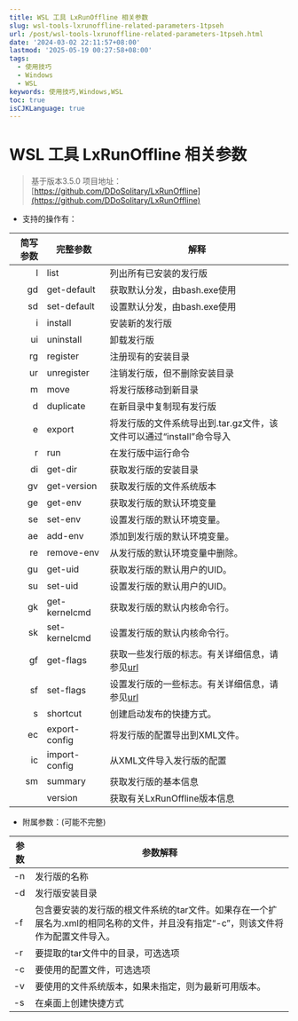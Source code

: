 ```yaml
---
title: WSL 工具 LxRunOffline 相关参数
slug: wsl-tools-lxrunoffline-related-parameters-1tpseh
url: /post/wsl-tools-lxrunoffline-related-parameters-1tpseh.html
date: '2024-03-02 22:11:57+08:00'
lastmod: '2025-05-19 00:27:58+08:00'
tags:
  - 使用技巧
  - Windows
  - WSL
keywords: 使用技巧,Windows,WSL
toc: true
isCJKLanguage: true
---
```




# WSL 工具 LxRunOffline 相关参数

> 基于版本3.5.0 项目地址：[https://github.com/DDoSolitary/LxRunOffline](https://github.com/DDoSolitary/LxRunOffline)

* 支持的操作有：

|简写参数|完整参数|解释|
| -------: | -------------| ----------------------------------------------------------------------|
|l|list|列出所有已安装的发行版|
|gd|get-default|获取默认分发，由bash.exe使用|
|sd|set-default|设置默认分发，由bash.exe使用|
|i|install|安装新的发行版|
|ui|uninstall|卸载发行版|
|rg|register|注册现有的安装目录|
|ur|unregister|注销发行版，但不删除安装目录|
|m|move|将发行版移动到新目录|
|d|duplicate|在新目录中复制现有发行版|
|e|export|将发行版的文件系统导出到.tar.gz文件，该文件可以通过“install”命令导入|
|r|run|在发行版中运行命令|
|di|get-dir|获取发行版的安装目录|
|gv|get-version|获取发行版的文件系统版本|
|ge|get-env|获取发行版的默认环境变量|
|se|set-env|设置发行版的默认环境变量。|
|ae|add-env|添加到发行版的默认环境变量。|
|re|remove-env|从发行版的默认环境变量中删除。|
|gu|get-uid|获取发行版的默认用户的UID。|
|su|set-uid|设置发行版的默认用户的UID。|
|gk|get-kernelcmd|获取发行版的默认内核命令行。|
|sk|set-kernelcmd|设置发行版的默认内核命令行。|
|gf|get-flags|获取一些发行版的标志。有关详细信息，请参见[url](https://docs.microsoft.com/en-us/previous-versions/windows/desktop/api/wslapi/ne-wslapi-wsl\_distribution\_flags)|
|sf|set-flags|设置发行版的一些标志。有关详细信息，请参见[url](https://docs.microsoft.com/en-us/previous-versions/windows/desktop/api/wslapi/ne-wslapi-wsl\_distribution\_flags)|
|s|shortcut|创建启动发布的快捷方式。|
|ec|export-config|将发行版的配置导出到XML文件。|
|ic|import-config|从XML文件导入发行版的配置|
|sm|summary|获取发行版的基本信息|
||version|获取有关LxRunOffline版本信息|

* 附属参数：(可能不完整)

|参数|参数解释|
| ----| -----------------------------------------------------------------------------------------------------------------------------------|
|-n|发行版的名称|
|-d|发行版安装目录|
|-f|包含要安装的发行版的根文件系统的tar文件。如果存在一个扩展名为.xml的相同名称的文件，并且没有指定“-c”，则该文件将作为配置文件导入。|
|-r|要提取的tar文件中的目录，可选选项|
|-c|要使用的配置文件，可选选项|
|-v|要使用的文件系统版本，如果未指定，则为最新可用版本。|
|-s|在桌面上创建快捷方式|
